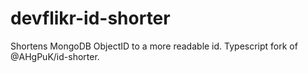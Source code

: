 # devflikr-id-shorter
Shortens MongoDB ObjectID to a more readable id. Typescript fork of @AHgPuK/id-shorter.
